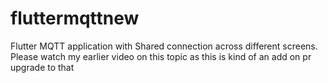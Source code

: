 # fluttermqttnew
Flutter MQTT application with Shared connection across different screens. Please watch my earlier video on this topic as this is kind of an add on pr upgrade to that 
